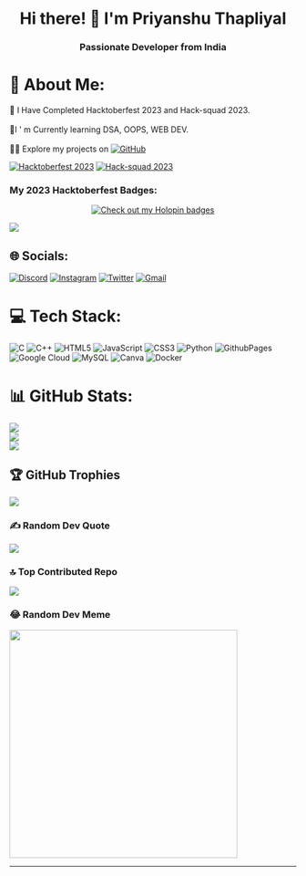 <h1 align="center">Hi there! 👋 I'm Priyanshu Thapliyal</h1>
<h3 align="center">Passionate Developer from India</h3>

# 💫 About Me:

🔭 I Have Completed Hacktoberfest 2023 and Hack-squad 2023.<br><br>🌱I ' m Currently learning DSA, OOPS, WEB DEV.<br><br>
👨‍💻 Explore my projects on [![GitHub](https://img.shields.io/badge/GitHub-%23121011.svg?style=social&logo=github&logoColor=white)](https://github.com/Priyanshuthapliyal2005/)<br>

[![Hacktoberfest 2023](https://img.shields.io/badge/Hacktoberfest-2023-blueviolet)](https://hacktoberfest.com/)
[![Hack-squad 2023](https://img.shields.io/badge/Hack--squad-2023-brightgreen)](https://www.hacksquad.dev/team/checkmate-4yRyh/)
### My 2023 Hacktoberfest Badges:
<p align="center">
  <a href="https://holopin.io/@priyanshuthapliyal2005">
    <img src="https://holopin.me/priyanshuthapliyal2005" alt="Check out my Holopin badges" />
  </a>
</p>

[![](https://visitcount.itsvg.in/api?id=Priyanshuthapliyal2005&icon=8&color=0)](https://visitcount.itsvg.in)

## 🌐 Socials:
[![Discord](https://img.shields.io/badge/Discord-%237289DA.svg?logo=discord&logoColor=white)](https://discord.gg/kgefrctvvS)
[![Instagram](https://img.shields.io/badge/Instagram-%23E4405F.svg?logo=Instagram&logoColor=white)](https://instagram.com/priyanshu_1_1_) 
[![Twitter](https://img.shields.io/badge/Twitter-%231DA1F2.svg?logo=Twitter&logoColor=white)](https://twitter.com/@DevPriyanshuY) 
[![Gmail](https://img.shields.io/badge/Gmail-%23D14836.svg?logo=gmail&logoColor=white)](mailto:priyanshuthapliyal2005@gmail.com)


# 💻 Tech Stack:
![C](https://img.shields.io/badge/c-%2300599C.svg?style=for-the-badge&logo=c&logoColor=white) ![C++](https://img.shields.io/badge/c++-%2300599C.svg?style=for-the-badge&logo=c%2B%2B&logoColor=white) ![HTML5](https://img.shields.io/badge/html5-%23E34F26.svg?style=for-the-badge&logo=html5&logoColor=white) ![JavaScript](https://img.shields.io/badge/javascript-%23323330.svg?style=for-the-badge&logo=javascript&logoColor=%23F7DF1E) ![CSS3](https://img.shields.io/badge/css3-%231572B6.svg?style=for-the-badge&logo=css3&logoColor=white) ![Python](https://img.shields.io/badge/python-3670A0?style=for-the-badge&logo=python&logoColor=ffdd54) ![GithubPages](https://img.shields.io/badge/github%20pages-121013?style=for-the-badge&logo=github&logoColor=white) ![Google Cloud](https://img.shields.io/badge/GoogleCloud-%234285F4.svg?style=for-the-badge&logo=google-cloud&logoColor=white) ![MySQL](https://img.shields.io/badge/mysql-%2300000f.svg?style=for-the-badge&logo=mysql&logoColor=white) ![Canva](https://img.shields.io/badge/Canva-%2300C4CC.svg?style=for-the-badge&logo=Canva&logoColor=white) ![Docker](https://img.shields.io/badge/docker-%230db7ed.svg?style=for-the-badge&logo=docker&logoColor=white)


# 📊 GitHub Stats:
![](https://github-readme-stats.vercel.app/api?username=Priyanshuthapliyal2005&theme=tokyonight&hide_border=false&include_all_commits=false&count_private=true)<br/>
![](https://github-readme-streak-stats.herokuapp.com/?user=Priyanshuthapliyal2005&theme=tokyonight&hide_border=false)<br/>
![](https://github-readme-stats.vercel.app/api/top-langs/?username=Priyanshuthapliyal2005&theme=tokyonight&hide_border=false&include_all_commits=false&count_private=true&layout=compact)

## 🏆 GitHub Trophies
![](https://github-profile-trophy.vercel.app/?username=Priyanshuthapliyal2005&theme=onedark&no-frame=true&no-bg=false&margin-w=4)

### ✍️ Random Dev Quote
![](https://quotes-github-readme.vercel.app/api?type=horizontal&theme=radical)

### 🔝 Top Contributed Repo
![](https://github-contributor-stats.vercel.app/api?username=Priyanshuthapliyal2005&limit=5&theme=tokyonight&combine_all_yearly_contributions=true)

### 😂 Random Dev Meme
<img src='https://randommeme-five.vercel.app/' style="height: 400px;"/>

---
